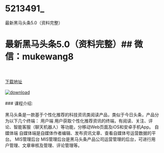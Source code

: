 # 5213491_
最新黑马头条5.0（资料完整）
# 最新黑马头条5.0（资料完整）## 微信：mukewang8
<br/></br>[下载地址](http://www.36tz.cn/article/5213491 "下载地址")
<br/></br>[![download](http://36tz.cn/muke_img/2020_05_2-172-300x183.png "下载地址")](http://www.36tz.cn/article/5213491 "下载地址")
<br/></br>### 课程介绍:<br/></br>黑马头条是一款基于个性化推荐的科技资讯类阅读产品，类似于今日头条，产品分为以下几个终端：
用户端
用户获取个性化推荐资讯的终端，有阅读、关注、评论、智能客服（聊天机器人）等功能，分移动Web页面及iOS和安卓手机App。
自媒体端
自媒体端是自媒体作者编辑、发布资讯文章、查看自媒体号运营数据的平台。
MIS管理后台
MIS管理后台是黑马头条产品公司运营管理的后台，可进行用户管理、文章审核及管理、评论管理等。


